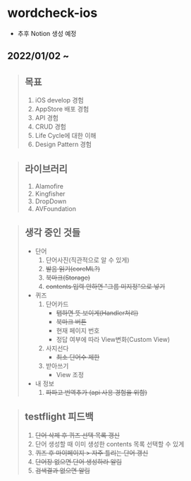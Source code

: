 # wordcheck-ios 
  - 추후 Notion 생성 예정
## 2022/01/02 ~
> ## 목표
>  1. iOS develop 경험
>  2. AppStore 배포 경험
>  3. API 경험
>  4. CRUD 경험
>  5. Life Cycle에 대한 이해
>  6. Design Pattern 경험
 
> ## 라이브러리
>  1. Alamofire
>  2. Kingfisher
>  3. DropDown
>  4. AVFoundation
 
> ## 생각 중인 것들
> * 단어 
>   1. 단어사진(직관적으로 알 수 있게)
>   2. ~~발음 읽기(coreML?)~~
>   3. ~~북마크(Storage)~~  
>   4. ~~contents 입력 안하면 "그룹 미지정"으로 넣기~~
> * 퀴즈  
>   1. 단어카드
>       * ~~탭하면 뜻 보이게(Handler처리)~~
>       * ~~북마크 버튼~~
>       * 현재 페이지 번호
>       * 정답 여부에 따라 View변화(Custom View)
>   2. 사지선다
>       * ~~최소 단어수 제한~~
>   3. 받아쓰기
>       * View 조정
> * 내 정보
>   1. ~~파파고 번역추가 (api 사용 경험을 위함)~~

> ## testflight 피드백
>   1. ~~단어 삭제 후 퀴즈 선택 목록 갱신~~
>   2. 단어 생성할 때 이미 생성한 contents 목록 선택할 수 있게
>   3. ~~퀴즈 후 마이페이지 > 자주 틀리는 단어 갱신~~
>   4. ~~단어장 없으면 단어 생성하라 알림~~
>   5. ~~검색결과 없으면 알림~~
